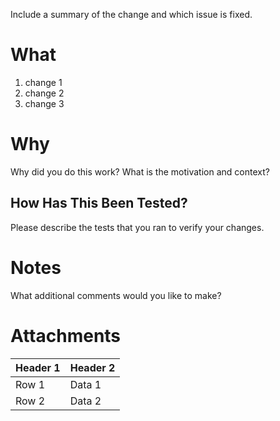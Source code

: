 Include a summary of the change and which issue is fixed.

# What
1. change 1
2. change 2
3. change 3

# Why
Why did you do this work? What is the motivation and context?

## How Has This Been Tested?
Please describe the tests that you ran to verify your changes.

# Notes
What additional comments would you like to make?

# Attachments
| Header 1 | Header 2 |
|----------|----------|
| Row 1    | Data 1   |
| Row 2    | Data 2   |

